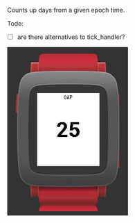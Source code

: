 Counts up days from a given epoch time.

Todo:

- [ ] are there alternatives to tick_handler?

![An example screenshot of the app in an emulator.](https://github.com/EinoVirtanen/DayCounter/blob/master/example.jpg "An example screenshot of the app in an emulator.")

